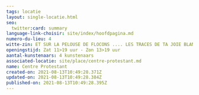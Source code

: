 ```yaml
---
tags: locatie
layout: single-locatie.html
seo:
  twitter:card: summary
language-link-choisir: site/index/hoofdpagina.md
numero-du-lieu: 4
witte-zin: ET SUR LA PELOUSE DE FLOCONS .... LES TRACES DE TA JOIE BLANCHE
openingstijd: Zat 11>19 uur - Zon 13>19 uur
aantal-kunstenaars: 4 kunstenaars
associated-locatie: site/place/centre-protestant.md
name: Centre Protestant
created-on: 2021-08-13T10:49:28.371Z
updated-on: 2021-08-13T10:49:28.384Z
published-on: 2021-08-13T10:49:28.395Z
---
```

